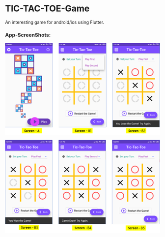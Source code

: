 # TIC-TAC-TOE-Game
An interesting game for android/ios using Flutter.

### App-ScreenShots:

![app-ScreenShot-1](https://github.com/saurav0001kumar/TIC-TAC-TOE-Game/blob/master/App-ScreenShots/screenshot-1.png)    
  
![app-Screenshot-2](https://github.com/saurav0001kumar/TIC-TAC-TOE-Game/blob/master/App-ScreenShots/screenshot-2.png)    

